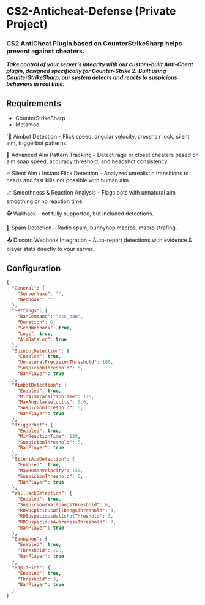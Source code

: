 # CS2-Anticheat-Defense (Private Project)

### CS2 AntiCheat Plugin based on CounterStrikeSharp helps prevent against cheaters.

***Take control of your server’s integrity with our custom-built Anti-Cheat plugin, designed specifically for Counter-Strike 2.***
***Built using CounterStrikeSharp, our system detects and reacts to suspicious behaviors in real time:***

## Requirements

- CounterStrikeSharp
- Metamod


`🎯 Aimbot Detection – Flick speed, angular velocity, crosshair lock, silent aim, triggerbot patterns.

🧠 Advanced Aim Pattern Tracking – Detect rage or closet cheaters based on aim snap speed, accuracy threshold, and headshot consistency.

🔥 Silent Aim / Instant Flick Detection – Analyzes unrealistic transitions to heads and fast kills not possible with human aim.

📈 Smoothness & Reaction Analysis – Flags bots with unnatural aim smoothing or no reaction time.

🕵️ Wallhack – not fully supported, but included detections.

📢 Spam Detection – Radio spam, bunnyhop macros, macro strafing.

📤 Discord Webhook Integration – Auto-report detections with evidence & player stats directly to your server.`

## Configuration

```json
{
  "General": {
    "ServerName": "",
    "Webhook": ""
  },
  "Settings": {
    "BanCommand": "css_ban",
    "Duration": 0,
    "SendWebhook": true,
    "Logs": true,
    "AimDataLog": true
  },
  "SpinbotDetection": {
    "Enabled": true,
    "UnnaturalPrecisionThreshold": 180,
    "SuspicionThreshold": 5,
    "BanPlayer": true
  },
  "AimbotDetection": {
    "Enabled": true,
    "MinAimTransitionTime": 120,
    "MaxAngularVelocity": 6.0,
    "SuspicionThreshold": 5,
    "BanPlayer": true
  },
  "Triggerbot": {
    "Enabled": true,
    "MinReactionTime": 120,
    "SuspicionThreshold": 5,
    "BanPlayer": true
  },
  "SilentAimDetection": {
    "Enabled": true,
    "MaxHumanVelocity": 140,
    "SuspicionThreshold": 5,
    "BanPlayer": true
  },
  "WallHackDetection": {
    "Enabled": true,
    "SuspiciousWallbangsThreshold": 6,
    "RDSuspiciousWallbangsThreshold": 3,
    "RDSuspiciousWallshotThreshold": 3,
    "RDSuspiciousAwarenessThreshold": 3,
    "BanPlayer": true
  },
  "Bunnyhop": {
    "Enabled": true,
    "Threshold": 128,
    "BanPlayer": true
  },
  "RapidFire": {
    "Enabled": true,
    "Threshold": 3,
    "BanPlayer": true
  }
}
```



